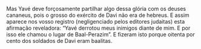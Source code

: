 ﻿Mas Yavé deve forçosamente partilhar algo dessa glória com os deuses cananeus, pois o grosso do exército de Davi não era de hebreus. E assim aparece nos vosso registro (negligenciado pelos editores judaitas) esta afirmação reveladora: “Yavé derrotou meus inimigos diante de mim. E por isso ele chamou o lugar de Baal-Perazim”. E fizeram isto porque oitenta por cento dos soldados de Davi eram baalitas.